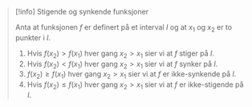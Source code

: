 
> [!info] Stigende og synkende funksjoner
> 
> Anta at funksjonen $f$ er definert på et interval $I$ og at $x_1$ og $x_2$ er to punkter i $I$.
>   
> 1. Hvis $f(x_2) > f(x_1)$ hver gang $x_2 > x_1$ sier vi at $f$ stiger på $I$.
> 2. Hvis $f(x_2) < f(x_1)$ hver gang $x_2 > x_1$ sier vi at $f$ synker på $I$.
> 3. $f(x_2) \geq f(x_1)$ hver gang $x_2 > x_1$ sier vi at $f$ er ikke-synkende på $I$.
> 4. Hvis $f(x_2) \leq f(x_1)$ hver gang $x_2 > x_1$ sier vi at $f$ er ikke-stigende på $I$.
